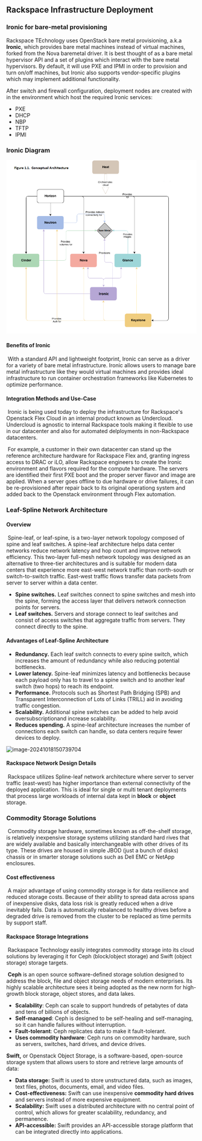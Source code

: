 ## Rackspace Infrastructure Deployment 

### Ironic for bare-metal provisioning 

Rackspace TEchnology uses OpenStack bare metal provisioning, a.k.a **Ironic**, which provides bare metal machines instead of virtual machines, forked from the Nova baremetal driver. It is best thought of as a bare metal hypervisor API and a set of plugins which interact with the bare metal hypervisors. By default, it will use PXE and IPMI in order to provision and turn on/off machines, but Ironic also supports vendor-specific plugins which may implement additional functionality. 

After switch and firewall configuration, deployment nodes are created with in the environment which host the required Ironic services:

- PXE
- DHCP
- NBP
- TFTP
- IPMI

### Ironic Diagram

![conceptual_architecture](./assets/images/conceptual_architecture.png)



#### Benefits of Ironic

​	With a standard API and lightweight footprint, Ironic can serve as a driver for a variety of bare metal infrastructure. Ironic allows users to manage bare metal infrastructure like they would virtual  machines and provides ideal infrastructure to run container  orchestration frameworks like Kubernetes to optimize performance.  



#### Integration Methods and Use-Case

​	Ironic is being used today to deploy the infrastructure for Rackspace's Openstack Flex Cloud in an internal product known as Undercloud. Undercloud is agnostic to internal Rackspace tools making it flexible to use in our datacenter and also for automated delployments in non-Rackspace datacenters.

​	For example, a customer in their own datacenter can stand up the reference architecture hardware for Rackspace Flex and, granting ingress access to DRAC or iLO, allow Rackspace engineers to create the Ironic environment and flavors required for the compute hardware.  The servers are identified their first PXE boot and the proper server flavor and image are applied.  When a server goes offline to due hardware or drive failures, it can be re-provisioned after repair back to its original operationg system and added back to the Openstack environment through Flex automation.

### Leaf-Spline Network Architecture

#### Overview

​	Spine-leaf, or leaf-spine, is a two-layer network topology composed of spine and leaf switches. A spine-leaf architecture helps data center networks reduce network latency and hop count and improve network efficiency.  This two-layer full-mesh network topology was designed as an alternative to three-tier architectures and is suitable for modern data centers  that experience more east-west network traffic than north-south or switch-to-switch traffic. East-west traffic flows transfer data packets from server to server within a data center.

- **Spine switches.** Leaf switches connect to spine switches and mesh into the spine, forming the access layer that delivers network connection points for servers.
- **Leaf switches.** Servers and storage connect to leaf  switches and consist of access switches that aggregate traffic from  servers. They connect directly to the spine.

#### Advantages of Leaf-Spline Architecture

- **Redundancy.** Each leaf switch connects to every spine  switch, which increases the amount of redundancy while also reducing  potential bottlenecks.
- **Lower latency.** Spine-leaf minimizes latency and bottlenecks because each payload only has to travel to a spine switch and to another leaf switch (two hops) to reach its endpoint.
- **Performance.** Protocols such as Shortest Path Bridging  (SPB) and Transparent Interconnection of Lots of Links (TRILL) aid in  avoiding traffic congestion.
- **Scalability.** Additional spine switches can be added to help avoid oversubscriptionand increase scalability.
- **Reduces spending.** A spine-leaf architecture increases  the number of connections each switch can handle, so data centers  require fewer devices to deploy.

![image-20241018150739704](./assets/images/spine-leaf.png.png)



#### Rackspace Network Design Details 

​	Rackspace utilizes Spline-leaf network architecture where server to server traffic (east-west) has higher importance than external connectivity of the deployed application.  This is ideal for single or multi tenant deployments that process large workloads of internal data kept in **block** or **object** storage.

### Commodity Storage Solutions

​	Commodity storage hardware, sometimes known as off-the-shelf storage, is relatively inexpensive storage systems utilizing standard hard rives that are widely available  and basically interchangeable with other drives of its type.  These drives are housed in simple JBOD (just a bunch of disks) chassis or in smarter storage solutions such as Dell EMC or NetApp enclosures.  

#### Cost effectiveness

​	A major advantage of using commodity storage is for data resilience and reduced storage costs.  Because of their ability to spread data across spans of inexpensive disks, data loss risk is greatly reduced when a drive inevitably fails.  Data is automatically rebalanced to healthy drives before a degraded drive is removed from the cluster to be replaced as time permits by support staff.  

#### Rackspace Storage Integrations

​	Rackaspace Technology easily integrates commodity storage into its cloud solutions by leveraging it for Ceph (block/object storage) and Swift (object storage) storage targets.  

​	**Ceph** is an open source software-defined storage solution designed to address the  block, file and object storage needs of modern enterprises. Its  highly scalable architecture sees it being adopted as the new norm for  high-growth block storage, object stores, and data lakes. 

- **Scalability**: Ceph can scale to support hundreds of petabytes of data and tens of billions of objects.
- **Self-managed**: Ceph is designed to be self-healing and self-managing, so it can handle failures without interruption.
- **Fault-tolerant**: Ceph replicates data to make it fault-tolerant.
- **Uses commodity hardware**:  Ceph runs on commodity hardware, such as servers, switches, hard drives, and device drives.

**Swift,** or Openstack Object Storage, is a software-based, open-source storage system that allows users to store and retrieve large amounts of data:

- **Data storage:** Swift is used to store unstructured data, such as images, text files, photos, documents, email, and video files.
- **Cost-effectiveness:**  Swift can use inexpensive **commodity hard drives** and servers instead of more expensive equipment.
- **Scalability:**  Swift uses a distributed architecture with no central point of control, which allows for greater scalability, redundancy, and permanence.
- **API-accessible:**  Swift provides an API-accessible storage platform that can be integrated directly into applications.

